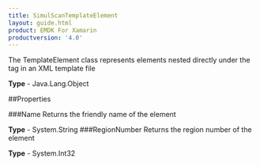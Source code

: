 ```yaml
---
title: SimulScanTemplateElement
layout: guide.html
product: EMDK For Xamarin 
productversion: '4.0' 
---
```

The TemplateElement class represents elements nested directly under the tag in an XML template file

**Type** - Java.Lang.Object

##Properties

###Name
Returns the friendly name of the element

**Type** - System.String
###RegionNumber
Returns the region number of the element

**Type** - System.Int32
